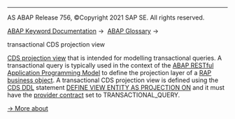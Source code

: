   

* * *

AS ABAP Release 756, ©Copyright 2021 SAP SE. All rights reserved.

[ABAP Keyword Documentation](javascript:call_link\('abenabap.htm'\)) →  [ABAP Glossary](javascript:call_link\('abenabap_glossary.htm'\)) → 

transactional CDS projection view

[CDS projection view](javascript:call_link\('abencds_projection_view_glosry.htm'\) "Glossary Entry") that is intended for modelling transactional queries. A transactional query is typically used in the context of the [ABAP RESTful Application Programming Model](javascript:call_link\('abenarap_glosry.htm'\) "Glossary Entry") to define the projection layer of a [RAP business object](javascript:call_link\('abenrap_bo_glosry.htm'\) "Glossary Entry"). A transactional CDS projection view is defined using the [CDS DDL](javascript:call_link\('abencds_ddl_glosry.htm'\) "Glossary Entry") statement [DEFINE VIEW ENTITY AS PROJECTION ON](javascript:call_link\('abencds_define_view_as_projection.htm'\)) and it must have the [provider contract](javascript:call_link\('abencds_pv_provider_contract.htm'\)) set to TRANSACTIONAL\_QUERY.

[→ More about](javascript:call_link\('abencds_pv_transactional_query.htm'\))